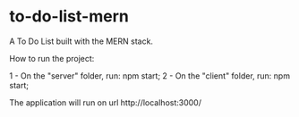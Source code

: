 # to-do-list-mern
A To Do List built with the MERN stack.

How to run the project:

1 - On the "server" folder, run: npm start;
2 - On the "client" folder, run: npm start;

The application will run on url http://localhost:3000/
